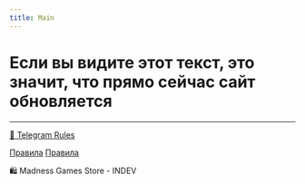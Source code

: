 ```yaml
---
title: Main
---
```


# Если вы видите этот текст, это значит, что прямо сейчас сайт обновляется

- - - - -

[📜 Telegram Rules](/_telegramrules/_pages/rules_README.md)

[Правила](/_telegramrules/_pages/rules_README/)
[Правила](_telegramrules/_pages/rules_README/)




🛍️ Madness Games Store - INDEV
